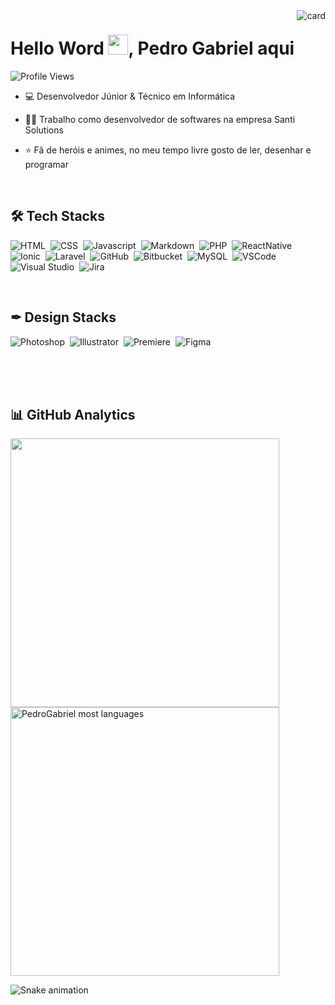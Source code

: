 <img align="right" alt="card" src="https://user-images.githubusercontent.com/99230538/194993220-e7d33dce-11e6-47d8-9352-0fb576399402.png">
<h1 align="left">Hello Word <img src="https://raw.githubusercontent.com/kaueMarques/kaueMarques/master/hi.gif" width="32px">, Pedro Gabriel aqui</h1>
<p align="left"><img src="https://komarev.com/ghpvc/?username=pedroGabriel02&color=blue" alt="Profile Views"/></p>

- 💻 Desenvolvedor Júnior & Técnico em Informática

- 👨‍💻 Trabalho como desenvolvedor de softwares na empresa Santi Solutions

- ⭐ Fã de heróis e animes, no meu tempo livre gosto de ler, desenhar e programar

<br>

## 🛠 Tech Stacks
![HTML](https://img.shields.io/badge/-HTML-05122A?style=flat&logo=html5)&nbsp;
![CSS](https://img.shields.io/badge/-CSS-05122A?style=flat&logo=css3&logoColor=1572B6)&nbsp;
![Javascript](https://img.shields.io/badge/-JavaScript-05122A?style=flat&logo=javascript)&nbsp;
![Markdown](https://img.shields.io/badge/-Markdown-05122A?style=flat&logo=markdown)&nbsp;
![PHP](https://img.shields.io/badge/-PHP-05122A?style=flat&logo=php)&nbsp;
![ReactNative](https://img.shields.io/badge/-React%20Native-05122A?style=flat&logo=react)&nbsp;
![Ionic](https://img.shields.io/badge/-Ionic-05122A?style=flat&logo=ionic&logoColor=007ACC)&nbsp;
![Laravel](https://img.shields.io/badge/-Laravel-05122A?style=flat&logo=laravel)&nbsp;
![GitHub](https://img.shields.io/badge/-GitHub-05122A?style=flat&logo=github)&nbsp;
![Bitbucket](https://img.shields.io/badge/-Bitbucket-05122A?style=flat&logo=bitbucket)&nbsp;
![MySQL](https://img.shields.io/badge/-MySQL-05122A?style=flat&logo=mysql)&nbsp;
![VSCode](https://img.shields.io/badge/-Visual%20Studio%20Code-05122A?style=flat&logo=visualstudiocode&logoColor=007ACC)&nbsp;
![Visual Studio](https://img.shields.io/badge/-Visual%20Studio-05122A?style=flat&logo=visualstudio&logoColor=007ACC)&nbsp;
![Jira](https://img.shields.io/badge/-Jira-05122A?style=flat&logo=jira&logoColor=007ACC)&nbsp;

<br>

## ✒ Design Stacks
![Photoshop](https://img.shields.io/badge/-Adobe%20Photoshop-05122A?style=flat&logo=adobephotoshop)&nbsp;
![Illustrator](https://img.shields.io/badge/-Adobe%20Illustrator-05122A?style=flat&logo=adobeillustrator)&nbsp;
![Premiere](https://img.shields.io/badge/-Adobe%20Premiere-05122A?style=flat&logo=adobepremierepro)&nbsp;
![Figma](https://img.shields.io/badge/-Figma-05122A?style=flat&logo=figma)&nbsp;

<br><br><br>

## 📊 GitHub Analytics
<div display:"inline_block">
  <img align="center" width="430em" src="https://github-readme-stats.vercel.app/api?username=pedroGabriel02&show_icons=true&theme=vision-friendly-dark"/>
  <img align="center" width="430em" src="https://github-readme-stats.vercel.app/api/top-langs/?username=pedroGabriel02&layout=compact&theme=vision-friendly-dark" alt="PedroGabriel most languages"/>
</div>


![Snake animation](https://github.com/pedroGabriel02/pedroGabriel02/blob/output/github-contribution-grid-snake.svg)

